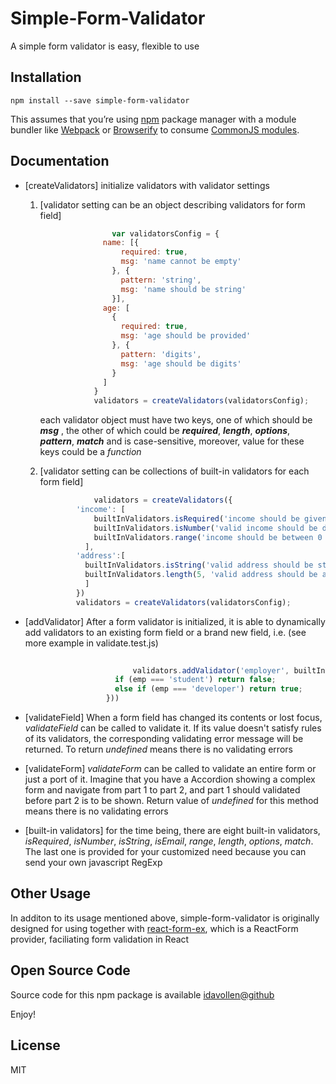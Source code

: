 Simple-Form-Validator
=========================

A simple form validator is easy, flexible to use


## Installation



```
npm install --save simple-form-validator
```

This assumes that you’re using [npm](http://npmjs.com/) package manager with a module bundler like [Webpack](http://webpack.github.io) or [Browserify](http://browserify.org/) to consume [CommonJS modules](http://webpack.github.io/docs/commonjs.html).



## Documentation

- [createValidators] initialize validators with validator settings
	1. [validator setting can be an object describing validators for form field] 
        ```javascript
						var validatorsConfig = {
				      name: [{
				          required: true,
				          msg: 'name cannot be empty'
				        }, {
				          pattern: 'string',
				          msg: 'name should be string'
				        }],
				      age: [
				        {
				          required: true,
				          msg: 'age should be provided'
				        }, {
				          pattern: 'digits',
				          msg: 'age should be digits'
				        }
				      ]
				    }
				    validators = createValidators(validatorsConfig);
        ```
        each validator object must have two keys, one of which should be **_msg_** , the other of which could be **_required_**, **_length_**, **_options_**, **_pattern_**, **_match_** and is case-sensitive, moreover, value for these keys could be a *function*
	2. [validator setting can be collections of built-in validators for each form field]

        ```javascript
					validators = createValidators({
		        'income': [
		            builtInValidators.isRequired('income should be given'), 
		            builtInValidators.isNumber('valid income should be digits'), 
		            builtInValidators.range('income should be between 0 and 100000000', 0, 100000000)
		          ],
		        'address':[
		          builtInValidators.isString('valid address should be string'), 
		          builtInValidators.length(5, 'valid address should be at least 5 letters')
		          ]
		        })
			    validators = createValidators(validatorsConfig);
        ```
		
- [addValidator] After a form validator is initialized, it is able to dynamically add validators to an existing form field or a brand new field, i.e. (see more example in validate.test.js) 
            
    ```javascript
                    
        					validators.addValidator('employer', builtInValidators.isRequired('employer should be provided', function() {
        		        if (emp === 'student') return false;
        		        else if (emp === 'developer') return true;
        		      }))
    ```
- [validateField] When a form field has changed its contents or lost focus, *validateField* can be called to validate it. If its value doesn't satisfy rules of its validators, the corresponding validating error message will be returned. To return *undefined* means there is no validating errors

- [validateForm] *validateForm* can be called to validate an entire form or just a port of it. Imagine that you have a Accordion showing a complex form and navigate from part 1 to part 2, and part 1 should validated before part 2 is to be shown. Return value of *undefined* for this method means there is no validating errors

- [built-in validators] for the time being, there are eight built-in validators, *isRequired*, *isNumber*, *isString*, *isEmail*, *range*, *length*, *options*, *match*. The last one is provided for your customized need because you can send your own javascript RegExp

## Other Usage

In additon to its usage mentioned above, simple-form-validator is originally designed for using together with [react-form-ex](https://www.npmjs.com/package/react-form-ex), which is a ReactForm provider, faciliating form validation in React

## Open Source Code

Source code for this npm package is available [idavollen@github](https://github.com/idavollen/simple-form-validator)


Enjoy!

## License

MIT
